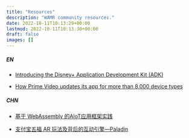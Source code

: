 ```yaml
---
title: "Resources"
description: "WAMR community resources."
date: 2022-10-11T10:13:29+00:00
lastmod: 2022-10-11T10:13:30+00:00
draft: false
images: []
---
```


##### EN

- [Introducing the Disney+ Application Development Kit (ADK)](https://medium.com/disney-streaming/introducing-the-disney-application-development-kit-adk-ad85ca139073)

- [How Prime Video updates its app for more than 8,000 device types](https://www.amazon.science/blog/how-prime-video-updates-its-app-for-more-than-8-000-device-types)

##### CHN

- [基于 WebAssembly 的AIoT应用框架实践](https://developer.aliyun.com/article/787582)

- [支付宝五福 AR 玩法及背后的互动引擎—Paladin](https://mp.weixin.qq.com/s?__biz=Mzg2OTYyODU0NQ==&mid=2247491564&idx=1&sn=d130f5878b8c0cefdb21ed7278f199f4&chksm=ce9b7002f9ecf914b3f0f5167f76ca4a1b6bf51ad484d779fb5c7eccb34ac3aac80231a96ef8&mpshare=1&scene=1&srcid=0624VEMWCVtFzH0TYsHCRO4d&sharer_sharetime=1661743047117&sharer_shareid=8581b28fb2a867393bf5d15f0c9fcf6b&exportkey=AYa60pIoFTWWnLC9HcDJaS0%3D&acctmode=0&pass_ticket=TcS9Lx2Lg8w7wbZ5B3n14DWKz33tNxJur19PxSAoULYiZrpowiJ5ZZnonNZ7NWVb&wx_header=0#rd)
